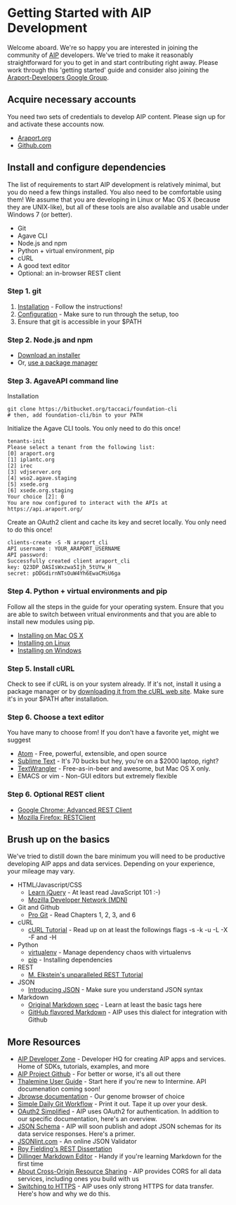 # Getting Started with AIP Development

Welcome aboard. We're so happy you are interested in joining the community of [AIP](https://www.araport.org) developers. We've tried to make it reasonably straightforward for you to get in and start contributing right away. Please work through this 'getting started' guide and consider also joining the [Araport-Developers Google Group](https://groups.google.com/forum/#!forum/araport-developers). 

## Acquire necessary accounts
You need two sets of credentials to develop AIP content. Please sign up for and activate these accounts now.

   * [Araport.org](https://www.araport.org/user/register)
   * [Github.com](https://github.com/join)

## Install and configure dependencies
The list of requirements to start AIP development is relatively minimal, but you do need a few things installed. You also need to be comfortable using them! We assume that you are developing in Linux or Mac OS X (because they are UNIX-like), but all of these tools are also available and usable under Windows 7 (or better). 

   * Git
   * Agave CLI
   * Node.js and npm
   * Python + virtual environment, pip
   * cURL
   * A good text editor
   * Optional: an in-browser REST client

### Step 1. git

1. [Installation](http://git-scm.com/book/en/v2/Getting-Started-Installing-Git) - Follow the instructions!
2. [Configuration](http://git-scm.com/book/en/v2/Getting-Started-First-Time-Git-Setup) - Make sure to run through the setup, too
3. Ensure that git is accessible in your $PATH

### Step 2. Node.js and npm

* [Download an installer](http://www.nodejs.org/download/)
* Or, [use a package manager](https://github.com/joyent/node/wiki/Installing-Node.js-via-package-manager)

### Step 3. AgaveAPI command line

Installation
```
git clone https://bitbucket.org/taccaci/foundation-cli
# then, add foundation-cli/bin to your PATH
```

Initialize the Agave CLI tools. You only need to do this once!
```
tenants-init
Please select a tenant from the following list:
[0] araport.org
[1] iplantc.org
[2] irec
[3] vdjserver.org
[4] wso2.agave.staging
[5] xsede.org
[6] xsede.org.staging
Your choice [2]: 0
You are now configured to interact with the APIs at https://api.araport.org/
```

Create an OAuth2 client and cache its key and secret locally. You only need to do this once!
```
clients-create -S -N araport_cli
API username : YOUR_ARAPORT_USERNAME
API password:
Successfully created client araport_cli
key: Q23DP_OASIsWxzwa5Ijh_5tUYw_H
secret: pDDGdirnNTsOuW4Yh6EwaCMsU6ga
```

### Step 4. Python + virtual environments and pip

Follow all the steps in the guide for your operating system. Ensure that you are able to switch between vritual environments and that you are able to install new modules using pip. 

* [Installing on Mac OS X](http://docs.python-guide.org/en/latest/starting/install/osx/)
* [Installing on Linux](http://docs.python-guide.org/en/latest/starting/install/linux/)
* [Installing on Windows](http://docs.python-guide.org/en/latest/starting/install/win/)

### Step 5. Install cURL

Check to see if cURL is on your system already. If it's not, install it using a package manager or by [downloading it from the cURL web site](http://curl.haxx.se/download.html). Make sure it's in your $PATH after installation.

### Step 6. Choose a text editor
You have many to choose from! If you don't have a favorite yet, might we suggest
* [Atom](https://atom.io/) - Free, powerful, extensible, and open source
* [Sublime Text](http://www.sublimetext.com/) - It's 70 bucks but hey, you're on a $2000 laptop, right?
* [TextWrangler](http://www.barebones.com/products/textwrangler/) - Free-as-in-beer and awesome, but Mac OS X only.
* EMACS or vim - Non-GUI editors but extremely flexible

### Step 6. Optional REST client

* [Google Chrome: Advanced REST Client](https://chrome.google.com/webstore/detail/advanced-rest-client/hgmloofddffdnphfgcellkdfbfbjeloo?hl=en-US)
* [Mozilla Firefox: RESTClient](https://addons.mozilla.org/en-US/firefox/addon/restclient/)

## Brush up on the basics
We've tried to distill down the bare minimum you will need to be productive developing AIP apps and data services. Depending on your experience, your mileage may vary.

* HTML/Javascript/CSS
    * [Learn jQuery](http://learn.jquery.com/) - At least read JavaScript 101 :-)
    * [Mozilla Developer Network (MDN)](https://developer.mozilla.org/en-US/docs/Web/JavaScript/Guide)
* Git and Github
    * [Pro Git](http://git-scm.com/book/en/v2) - Read Chapters 1, 2, 3, and 6
* cURL
    * [cURL Tutorial](http://curl.haxx.se/docs/httpscripting.html) - Read up on at least the followings flags -s -k -u -L -X -F and -H
* Python
    * [virtualenv](http://docs.python-guide.org/en/latest/dev/virtualenvs/) - Manage dependency chaos with virtualenvs
    * [pip](https://pip.pypa.io/en/latest/) - Installing dependencies
* REST
    * [M. Elkstein's unparalleled REST Tutorial](http://rest.elkstein.org/)
* JSON
    * [Introducing JSON](http://json.org/) - Make sure you understand JSON syntax 
* Markdown
    * [Original Markdown spec](http://daringfireball.net/projects/markdown/) - Learn at least the basic tags here
    * [GitHub flavored Markdown](https://help.github.com/articles/github-flavored-markdown/) - AIP uses this dialect for integration with Github

## More Resources 
* [AIP Developer Zone](https://www.araport.org/devzone/) - Developer HQ for creating AIP apps and services. Home of SDKs, tutorials, examples, and more
* [AIP Project Github](https://github.com/Arabidopsis-Information-Portal) - For better or worse, it's all out there
* [Thalemine User Guide](https://www.araport.org/thalemine/user-guide) - Start here if you're new to Intermine. API documenation coming soon!
* [Jbrowse documentation](http://jbrowse.org/) - Our genome browser of choice
* [Simple Daily Git Workflow](https://www.sonassi.com/wp-content/uploads/2012/07/simple_git_daily_workflow.pdf) - Print it out. Tape it up over your desk. 
* [OAuth2 Simplified](http://aaronparecki.com/articles/2012/07/29/1/oauth2-simplified) - AIP uses OAuth2 for authentication. In addition to our specific documentation, here's an overview.
* [JSON Schema](http://json-schema.org/) - AIP will soon publish and adopt JSON schemas for its data service responses. Here's a primer.  
* [JSONlint.com](http://jsonlint.com) - An online JSON Validator
* [Roy Fielding's REST Dissertation](http://www.ics.uci.edu/~fielding/pubs/dissertation/top.htm)
* [Dillinger Markdown Editor](http://dillinger.io/) - Handy if you're learning Markdown for the first time
* [About Cross-Origin Resource Sharing](http://enable-cors.org/) - AIP provides CORS for all data services, including ones you build with us
* [Switching to HTTPS](https://www.eff.org/https-everywhere/deploying-https) - AIP uses only strong HTTPS for data transfer. Here's how and why we do this.
